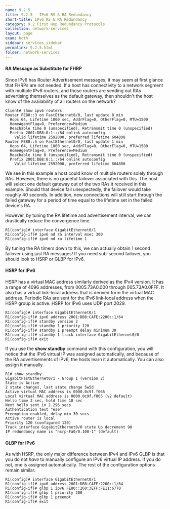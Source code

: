 ```yaml
---
name: 9.2.5
title: 9.2.5 - IPv6 RS & RA Redundancy
short-title: IPv6 RS & RA Redundancy
category: 9.2 First Hop Redundancy Protocols
collection: network-services
layout: page
exam: both
sidebar: services_sidebar
permalink: 9.2.5.html
folder: network-services
---
```

#### RA Message as Substitute for FHRP

Since IPv6 has Router Advertisement messages, it may seem at first glance that FHRPs are not needed. If a host has connectivity to a network segment with multiple IPv6 routers, and those routers are sending out RAs advertising themselves as the default gateway, then shouldn't the host know of the availability of all routers on the network?
```
Client# show ipv6 routers
Router FE80::3 on FastEthernet0/0, last update 0 min
  Hops 64, Lifetime 1800 sec, AddrFlag=0, OtherFlag=0, MTU=1500
  HomeAgentFlag=0, Preference=Medium
  Reachable time 0 (unspecified), Retransmit time 0 (unspecified)
  Prefix 2001:DB8:0:1::/64 onlink autoconfig
    Valid lifetime 2592000, preferred lifetime 604800
Router FE80::5 on FastEthernet0/0, last update 1 min
  Hops 64, Lifetime 1800 sec, AddrFlag=0, OtherFlag=0, MTU=1500
  HomeAgentFlag=0, Preference=Medium
  Reachable time 0 (unspecified), Retransmit time 0 (unspecified)
  Prefix 2001:DB8:0:1::/64 onlink autoconfig
    Valid lifetime 2592000, preferred lifetime 604800
```
We see in this example a host could know of multiple routers solely through RAs. However, there is no graceful failover associated with this. The host will select one default gateway out of the two RAs it received in this example. Should that device fail unexpectedly, the failover would take roughly 40 seconds. In addition, new connections will still start through the failed gateway for a period of time equal to the lifetime set in the failed device's RA.

However, by tuning the RA lifetime and advertisement interval, we can drastically reduce the convergence time.
```
R1(config)# interface GigabitEthernet0/1
R1(config-if)# ipv6 nd ra interval msec 300
R1(config-if)# ipv6 nd ra lifetime 1
```
By tuning the RA timers down to this, we can actually obtain 1 second failover using just RA messages! If you need sub-second failover, you should look to HSRP or GLBP for IPv6.
#### HSRP for IPv6
HSRP has a virtual MAC address similarly derived as the IPv4 version. It has a range of 4096 addresses, from 0005.73A0.000 through 005.73A0.0FFF. It also has a virtual link-local address that is derived form the virtual MAC address. Periodic RAs are sent for the IPv6 link-local address when the HSRP group is active. HSRP for IPv6 uses UDP port 2029.
```
R1(config)# interface GigabitEthernet0/1
R1(config-if)# ipv6 address 2001:DB8:CAFE:2200::1/64
R1(config-if)# standby version 2
R1(config-if)# standby 1 priority 120
R1(config-if)# standby 1 preempt delay minimum 30
R1(config-if)# standby 1 track interface GigabitEthernet0/0
R1(config-if)# exit
```
If you use the **show standby** command with this configuration, you will notice that the IPv6 virtual IP was assigned automatically, and because of the RA advertisements of IPv6, the hosts learn it automatically. You can also assign it manually.
```
R1# show standby
GigabitFastEthernet0/1 - Group 1 (version 2)
State is Active
2 state changes, last state change 5w5d
Active virtual MAC address is 0000.0c9f.f065
Local virtual MAC address is 0000.0c9f.f065 (v2 default)
Hello time 3 sec, hold time 10 sec
Next hello sent in 2.296 secs
Authentication text "ese"
Preemption enabled, delay min 30 secs
Active router is local
Priority 120 (configured 120)
Track interface GigabitEthernet0/0 state Up decrement 90
IP redundancy name is "hsrp-Fa0/0.100-1" (default)
```
#### GLBP for IPv6
As with HSRP, the only major difference between IPv4 and IPv6 GLBP is that you do not *have* to manually configure an IPv6 virtual IP address. If you do not, one is assigned automatically. The rest of the configuration options remain similar.
```
R1(config)# interface GigabitEthernet0/1
R1(config-if)# ipv6 address 2001:DB8:CAFE:2200::1/64
R1(config-if)# glbp 1 ipv6 FE80::260:3EFF:FE11:6770
R1(config-if)# glbp 1 priority 200
R1(config-if)# glbp 1 preempt
R1(config-if)# exit
```